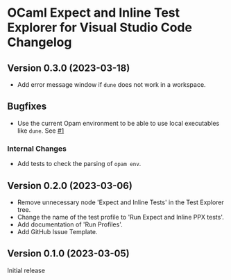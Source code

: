 # OCaml Expect and Inline Test Explorer for Visual Studio Code Changelog

## Version 0.3.0 (2023-03-18)

- Add error message window if `dune` does not work in a workspace.

## Bugfixes

- Use the current Opam environment to be able to use local executables like `dune`. See [#1](https://github.com/Release-Candidate/vscode-ocaml-expect-inline/issues/1)

### Internal Changes

- Add tests to check the parsing of `opam env`.

## Version 0.2.0 (2023-03-06)

- Remove unnecessary node 'Expect and Inline Tests' in the Test Explorer tree.
- Change the name of the test profile to 'Run Expect and Inline PPX tests'.
- Add documentation of 'Run Profiles'.
- Add GitHub Issue Template.

## Version 0.1.0 (2023-03-05)

Initial release

